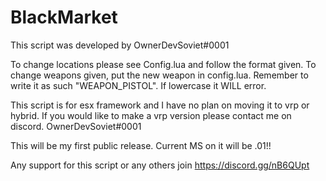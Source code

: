 # BlackMarket

This script was developed by OwnerDevSoviet#0001

To change locations please see Config.lua and follow the format given.
To change weapons given, put the new weapon in config.lua. Remember to write it as such "WEAPON_PISTOL". If lowercase it WILL error.

This script is for esx framework and I have no plan on moving it to vrp or hybrid. If you would like to make a vrp version please contact me on discord. OwnerDevSoviet#0001

This will be my first public release. Current MS on it will be .01!!

Any support for this script or any others join https://discord.gg/nB6QUpt
